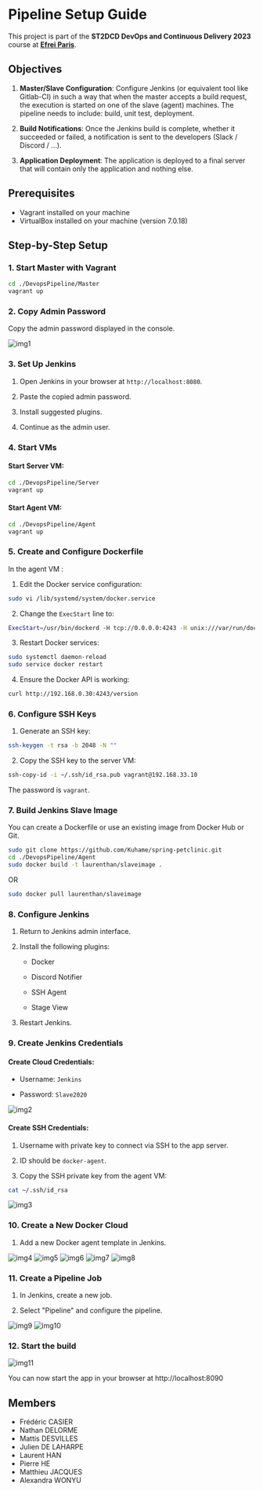 # Pipeline Setup Guide

This project is part of the **ST2DCD DevOps and Continuous Delivery 2023** course at [**Efrei Paris**](https://www.efrei.fr/programme-grande-ecole/le-cycle-ingenieur/ingenieur-software-engineering/).

## Objectives
1. **Master/Slave Configuration**: Configure Jenkins (or equivalent tool like Gitlab-CI) in such a way that when the master accepts a build request, the execution is started on one of the slave (agent) machines. The pipeline needs to include: build, unit test, deployment. 

2. **Build Notifications**: Once the Jenkins build is complete, whether it succeeded or failed, a notification is sent to the developers (Slack / Discord / ...). 

3. **Application Deployment**: The application is deployed to a final server that will contain only the application and nothing else.

## Prerequisites

- Vagrant installed on your machine
- VirtualBox installed on your machine (version 7.0.18)

## Step-by-Step Setup

### 1. Start Master with Vagrant

```bash
cd ./DevopsPipeline/Master
vagrant up
```

### 2. Copy Admin Password

Copy the admin password displayed in the console.

![img1](./images/Image1.png)

### 3. Set Up Jenkins

1. Open Jenkins in your browser at `http://localhost:8080`.

2. Paste the copied admin password.

3. Install suggested plugins.

4. Continue as the admin user.

### 4. Start VMs
  
#### Start Server VM:

```bash
cd ./DevopsPipeline/Server
vagrant up
```

#### Start Agent VM:

```bash
cd ./DevopsPipeline/Agent
vagrant up
```

### 5. Create and Configure Dockerfile

In the agent VM :

1. Edit the Docker service configuration:

```bash
sudo vi /lib/systemd/system/docker.service
```

2. Change the `ExecStart` line to:

```bash
ExecStart=/usr/bin/dockerd -H tcp://0.0.0.0:4243 -H unix:///var/run/docker.sock
```

3. Restart Docker services:

```bash
sudo systemctl daemon-reload
sudo service docker restart
```

4. Ensure the Docker API is working:

```bash
curl http://192.168.0.30:4243/version
```

### 6. Configure SSH Keys

1. Generate an SSH key:

```bash
ssh-keygen -t rsa -b 2048 -N ""
```

2. Copy the SSH key to the server VM:

```bash
ssh-copy-id -i ~/.ssh/id_rsa.pub vagrant@192.168.33.10
```

The password is `vagrant`.

### 7. Build Jenkins Slave Image

You can create a Dockerfile or use an existing image from Docker Hub or Git.

```bash
sudo git clone https://github.com/Kuhame/spring-petclinic.git
cd ./DevopsPipeline/Agent
sudo docker build -t laurenthan/slaveimage .
```
OR
```bash
sudo docker pull laurenthan/slaveimage
```

### 8. Configure Jenkins

1. Return to Jenkins admin interface.

2. Install the following plugins:

	- Docker

	- Discord Notifier

	- SSH Agent

	- Stage View

3. Restart Jenkins.

### 9. Create Jenkins Credentials

#### Create Cloud Credentials:

- Username: `Jenkins`

- Password: `Slave2020`

![img2](./images/Image2.png)

#### Create SSH Credentials:

1. Username with private key to connect via SSH to the app server.

2. ID should be `docker-agent`.

3. Copy the SSH private key from the agent VM:

```bash
cat ~/.ssh/id_rsa
```

![img3](./images/Image3.png)

### 10. Create a New Docker Cloud

1. Add a new Docker agent template in Jenkins.

![img4](./images/Image4.png)
![img5](./images/Image5.png)
![img6](./images/Image6.png)
![img7](./images/Image7.png)
![img8](./images/Image8.png)

### 11. Create a Pipeline Job

1. In Jenkins, create a new job.

2. Select "Pipeline" and configure the pipeline.

![img9](./images/Image9.png)
![img10](./images/Image10.png)

### 12. Start the build

![img11](./images/Image11.png)

You can now start the app in your browser at http://localhost:8090

## Members

- Frédéric CASIER
- Nathan DELORME
- Mattis DESVILLES
- Julien DE LAHARPE
- Laurent HAN
- Pierre HE
- Matthieu JACQUES
- Alexandra WONYU
